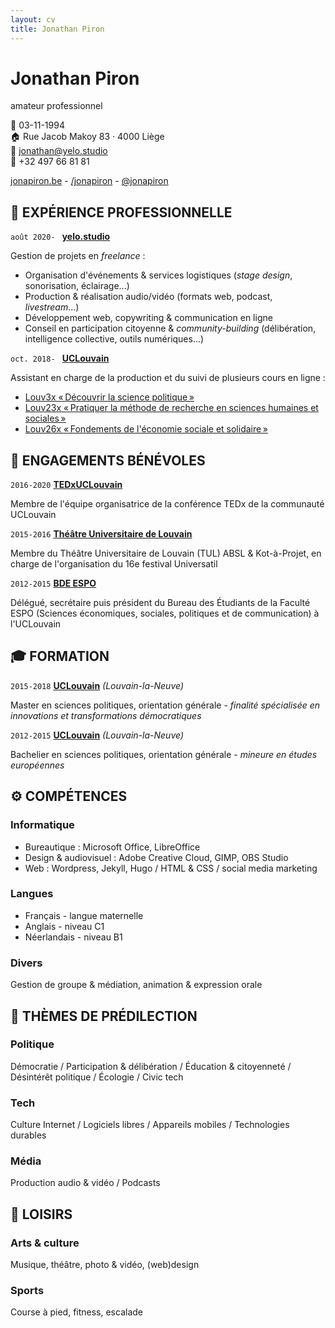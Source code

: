 ```yaml
---
layout: cv
title: Jonathan Piron
---
```

# Jonathan Piron <br/>
amateur professionnel <br/>

📅 03-11-1994<br/>
🏠 Rue Jacob Makoy 83 · 4000 Liège <br/>
📧 <a href="mailto:jonathan@yelo.studio">jonathan@yelo.studio</a> <br/>
📱 +32 497 66 81 81 <br/>

<div id="webaddress">
  <a target="_blank" href="http://jonapiron.be"><i class="fas fa-user-circle"></i> jonapiron.be</a> - 
  <a target="_blank" href="https://linkedin.com/in/jonapiron"><i class="fab fa-linkedin"></i> /jonapiron</a> -
  <a target="_blank" href="https://twitter.com/jonapiron"><i class="fab fa-twitter"></i> @jonapiron</a>
</div>

## 💼 EXPÉRIENCE PROFESSIONNELLE

`août 2020- `
__<a target="_blank" href="https://yelo.studio">yelo.studio</a>__

Gestion de projets en _freelance_ : 
- Organisation d'événements & services logistiques (_stage design_, sonorisation, éclairage...)
- Production & réalisation audio/vidéo (formats web, podcast, _livestream_...)
- Développement web, copywriting & communication en ligne
- Conseil en participation citoyenne & _community-building_ (délibération, intelligence collective, outils numériques...)

`oct. 2018- `
__<a target="_blank" href="https://uclouvain.be">UCLouvain</a>__

Assistant en charge de la production et du suivi de plusieurs cours en ligne : 
- <a target="_blank" href="https://is.gd/Louv3x">Louv3x «&#8239;Découvrir la science politique&#8239;»</a>
- <a target="_blank" href="https://is.gd/Louv23x">Louv23x «&#8239;Pratiquer la méthode de recherche en sciences humaines et sociales&#8239;»</a>
- <a target="_blank" href="https://is.gd/Louv26x">Louv26x «&#8239;Fondements de l'économie sociale et solidaire&#8239;»</a>

## 💛 ENGAGEMENTS BÉNÉVOLES 
`2016-2020`
__<a target="_blank" href="https://tedxuclouvain.com">TEDxUCLouvain</a>__

Membre de l'équipe organisatrice de la conférence TEDx de la communauté UCLouvain

`2015-2016`
__<a target="_blank" href="https://universatil.be/">Théâtre Universitaire de Louvain</a>__

Membre du Théâtre Universitaire de Louvain (TUL) ABSL & Kot-à-Projet, en charge de l'organisation du 16e festival Universatil

`2012-2015`
__<a target="_blank" href="https://bdeespo.com/">BDE ESPO</a>__

Délégué, secrétaire puis président du Bureau des Étudiants de la Faculté ESPO (Sciences économiques, sociales, politiques et de communication) à l'UCLouvain

## 🎓 FORMATION
`2015-2018`
__<a target="_blank" href="https://uclouvain.be">UCLouvain</a>__ _(Louvain-la-Neuve)_

Master en sciences politiques, orientation générale - _finalité spécialisée en innovations et transformations démocratiques_

`2012-2015`
__<a target="_blank" href="https://uclouvain.be">UCLouvain</a>__ _(Louvain-la-Neuve)_

Bachelier en sciences politiques, orientation générale - _mineure en études européennes_


## ⚙️ COMPÉTENCES
### Informatique
- Bureautique : Microsoft Office, LibreOffice
- Design & audiovisuel : Adobe Creative Cloud, GIMP, OBS Studio
- Web : Wordpress, Jekyll, Hugo / HTML & CSS / social media marketing

### Langues
- Français - langue maternelle
- Anglais - niveau C1
- Néerlandais - niveau B1

### Divers 
Gestion de groupe & médiation, animation & expression orale

## 💬 THÈMES DE PRÉDILECTION
### Politique
Démocratie / Participation & délibération / Éducation & citoyenneté / Désintérêt politique / Écologie / Civic tech

### Tech
Culture Internet / Logiciels libres / Appareils mobiles / Technologies durables

### Média
Production audio & vidéo / Podcasts

## 🎨 LOISIRS
### Arts & culture
Musique, théâtre, photo & vidéo, (web)design
### Sports
Course à pied, fitness, escalade


<!-- ### Footer Dernière mise à jour : 09/2020 -->
